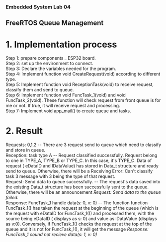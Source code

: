 ### Embedded System Lab 04
## FreeRTOS Queue Management
# 1. Implementation process
  Step 1: prepare components _ ESP32 board.  
  Step 2: set up the environment to connect.  
  Step 3: Declare the variables needed for the program.  
  Step 4: Implement function void CreateRequest(void) according to different type.  
  Step 5: Implement function void ReceptionTask(void) to receive request, classify them and send to queue.  
  Step 6: Implement function void FuncTask_1(void) and void FuncTask_2(void). These function will check request from front queue is for me or not. If true, it will receive   request and processing.   
  Step 7: Implement void app_mail() to create queue and tasks.  

# 2. Result
  Requests: 0,1,2 -- There are 3 request send to queue which need to classify and store in  queue.  
  Reception: task type A -- Request classified successfully. Request belong to one in TYPE_A, TYPE_B or TYPE_C. In this case, it's TYPE_C. Data of request ( eDataID and IDataValue) has stored in Data_t structure and ready send to queue. Otherwise, there will be a Receiving Error: Can't classify task 3 message with 3 being the type of that request.  
  Request: Send data to queue successfully. -- The request's data saved into the existing Data_t structure has been successfully sent to the queue. Otherwise, there will be an announcement _Request: Send data to the queue failed._  
  Response: FuncTask_1 handle data(s: 0, v: 0) -- The function function FuncTask_1() has taken the request at the beginning of the queue (which is the request with eDataID for FuncTask_1()) and processed them, with the source being eDataID ( displays as s: 0) and value as lDataValue (displays as v:0). Conversely, if FuncTask_1() checks the request at the top of the queue and it is not for FuncTask_1(), it will get the message _Response: FuncTask_1 cound not recieve data(s: 1, v: 0)_
